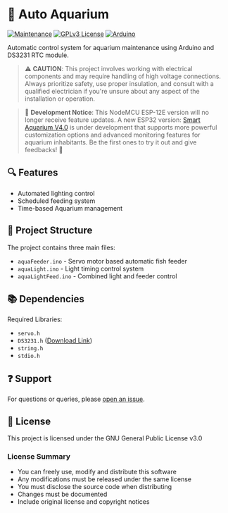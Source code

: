 # 🐠 Auto Aquarium

[![Maintenance](https://img.shields.io/badge/Maintained%3F-no-red.svg)](https://github.com/aniket-patra/Smart-Aquarium-V1.0)
[![GPLv3 License](https://img.shields.io/badge/License-GPL%20v3-yellow.svg)](https://opensource.org/licenses/)
[![Arduino](https://img.shields.io/badge/Arduino-00979D?style=flat&logo=Arduino&logoColor=white)](https://www.arduino.cc/)

Automatic control system for aquarium maintenance using Arduino and DS3231 RTC module.

> ⚠️ **CAUTION**: This project involves working with electrical components and may require handling of high voltage connections. Always prioritize safety, use proper insulation, and consult with a qualified electrician if you're unsure about any aspect of the installation or operation.

> 📢 **Development Notice**: This NodeMCU ESP-12E version will no longer receive feature updates. A new ESP32 version: [Smart Aquarium V4.0](https://github.com/desiFish/Smart-Aquarium-V4.0) is under development that supports more powerful customization options and advanced monitoring features for aquarium inhabitants. Be the first ones to try it out and give feedbacks! 🚀

## 🔍 Features
- Automated lighting control
- Scheduled feeding system
- Time-based Aquarium management

## 📁 Project Structure
The project contains three main files:
- `aquaFeeder.ino` - Servo motor based automatic fish feeder
- `aquaLight.ino` - Light timing control system
- `aquaLightFeed.ino` - Combined light and feeder control

## 📚 Dependencies
Required Libraries:
- `servo.h`
- `DS3231.h` ([Download Link](http://www.rinkydinkelectronics.com/library.php?id=73))
- `string.h`
- `stdio.h`

## ❓ Support
For questions or queries, please [open an issue](https://github.com/desiFish/Smart-Aquarium-V1.0/issues).

## 📜 License
This project is licensed under the GNU General Public License v3.0

### License Summary
- You can freely use, modify and distribute this software
- Any modifications must be released under the same license
- You must disclose the source code when distributing
- Changes must be documented
- Include original license and copyright notices